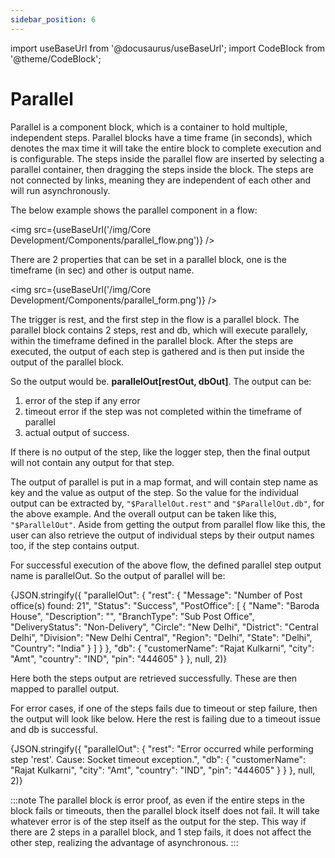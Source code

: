 ```yaml
---
sidebar_position: 6
---
```


import useBaseUrl from '@docusaurus/useBaseUrl';
import CodeBlock from '@theme/CodeBlock';

# Parallel

Parallel is a component block, which is a container to hold multiple, independent steps. Parallel blocks have a time frame (in seconds), which denotes the max time it will take the entire block to complete execution and is configurable. The steps inside the parallel flow are inserted by selecting a parallel container, then dragging the steps inside the block. The steps are not connected by links, meaning they are independent of each other and will run asynchronously.

The below example shows the parallel component in a flow:

<img src={useBaseUrl('/img/Core Development/Components/parallel_flow.png')} />

There are 2 properties that can be set in a parallel block, one is the timeframe (in sec) and other is output name.

<img src={useBaseUrl('/img/Core Development/Components/parallel_form.png')} />

The trigger is rest, and the first step in the flow is a parallel block. The parallel block contains 2 steps, rest and db, which will execute parallely, within the timeframe defined in the parallel block. After the steps are executed, the output of each step is gathered and is then put inside the output of the parallel block.

So the output would be. **parallelOut[restOut, dbOut]**. The output can be: 
1. error of the step if any error
2. timeout error if the step was not completed within the timeframe of parallel
3. actual output of success. 

If there is no output of the step, like the logger step, then the final output will not contain any output for that step.

The output of parallel is put in a map format, and will contain step name as key and the value as output of the step. So the value for the individual output can be extracted by, `"$ParallelOut.rest"` and `"$ParallelOut.db"`, for the above example. And the overall output can be taken like this, `"$ParallelOut"`. Aside from getting the output from parallel flow like this, the user can also retrieve the output of individual steps by their output names too, if the step contains output.

For successful execution of the above flow, the defined parallel step output name is parallelOut. So the output of parallel will be:

<CodeBlock className="language-json">
{JSON.stringify({
  "parallelOut": {
    "rest": {
      "Message": "Number of Post office(s) found: 21",
      "Status": "Success",
      "PostOffice": [
        {
          "Name": "Baroda House",
          "Description": "",
          "BranchType": "Sub Post Office",
          "DeliveryStatus": "Non-Delivery",
          "Circle": "New Delhi",
          "District": "Central Delhi",
          "Division": "New Delhi Central",
          "Region": "Delhi",
          "State": "Delhi",
          "Country": "India"
        }
      ]
    }
  },
  "db": {
    "customerName": "Rajat Kulkarni",
    "city": "Amt",
    "country": "IND",
    "pin": "444605"
  }
}, null, 2)}
</CodeBlock>

Here both the steps output are retrieved successfully. These are then mapped to parallel output.

For error cases, if one of the steps fails due to timeout or step failure, then the output will look like below. Here the rest is failing due to a timeout issue and db is successful.

<CodeBlock className="language-json">
{JSON.stringify({
    "parallelOut": {
        "rest": "Error occurred while performing step 'rest'. Cause: Socket timeout exception.",
        "db": {
            "customerName": "Rajat Kulkarni",
            "city": "Amt",
            "country": "IND",
            "pin": "444605"
        }
    }   
}, null, 2)}
</CodeBlock>

:::note
The parallel block is error proof, as even if the entire steps in the block fails or timeouts, then the parallel block itself does not fail. It will take whatever error is of the step itself as the output for the step. This way if there are 2 steps in a parallel block, and 1 step fails, it does not affect the other step, realizing the advantage of asynchronous.
:::